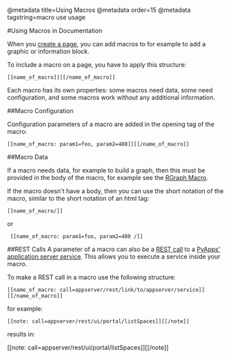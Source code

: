 @metadata title=Using Macros
@metadata order=15
@metadata tagstring=macro use usage

[createpage]: #/alkiradocs/SpacesAndPages
[rgraph]: #/alkiradocs/MacroRgraph
[REST]: http://en.wikipedia.org/wiki/Representational_State_Transfer
[appserver]: /pylabsdoc/#/Components/AppServer

#Using Macros in Documentation

When you [create a page][createpage], you can add macros to for example to add a graphic or information block.

To include a macro on a page, you have to apply this structure:

    [[name_of_macro]][[/name_of_macro]]

Each macro has its own properties: some macros need data, some need configuration, and some macros work without any additional information.


##Macro Configuration

Configuration parameters of a macro are added in the opening tag of the macro:

    [[name_of_macro: param1=foo, param2=480]][[/name_of_macro]] 
    

##Macro Data

If a macro needs data, for example to build a graph, then this must be provided in the body of the macro, for example see the [RGraph Macro][rgraph].

If the macro doesn't have a body, then you can use the short notation of the macro, similar to the short notation of an html tag:

    [[name_of_macro/]]
    
or

     [[name_of_macro: param1=foo, param2=480 /]]
     

##REST Calls
A parameter of a macro can also be a [REST call][rest] to a [PyApps' application server service][appserver]. This allows you to execute a service inside your macro.

To make a REST call in a macro use the following structure:

    [[name_of_macro: call=appserver/rest/link/to/appserver/service]][[/name_of_macro]]
    
for example:

    [[note: call=appserver/rest/ui/portal/listSpaces]][[/note]]
    
results in:

[[note: call=appserver/rest/ui/portal/listSpaces]][[/note]]
